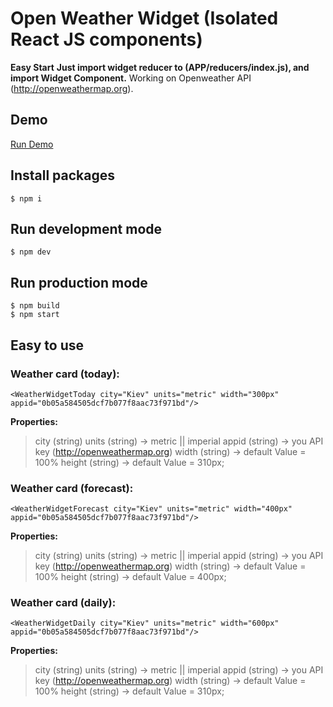 # Open Weather Widget (Isolated React JS components)
**Easy Start**
**Just import widget reducer to (APP/reducers/index.js), and import Widget Component.**
Working on Openweather API (http://openweathermap.org).

## Demo
[Run Demo](http://react-open-wether-widget.herokuapp.com/)

## Install packages
```
$ npm i
```
## Run development mode
```
$ npm dev
```
## Run production mode
```
$ npm build
$ npm start
```

## Easy to use

### Weather card (today):
```
<WeatherWidgetToday city="Kiev" units="metric" width="300px" appid="0b05a584505dcf7b077f8aac73f971bd"/>
```

**Properties:**

> city (string)
> units (string) -> metric || imperial
> appid (string) -> you API key (http://openweathermap.org)
> width (string) -> default Value = 100%
> height (string) -> default Value = 310px;


### Weather card (forecast):
```
<WeatherWidgetForecast city="Kiev" units="metric" width="400px" appid="0b05a584505dcf7b077f8aac73f971bd"/>
```

**Properties:**

> city (string)
> units (string) -> metric || imperial
> appid (string) -> you API key (http://openweathermap.org)
> width (string) -> default Value = 100%
> height (string) -> default Value = 400px;

### Weather card (daily):
```
<WeatherWidgetDaily city="Kiev" units="metric" width="600px" appid="0b05a584505dcf7b077f8aac73f971bd"/>
```

**Properties:**

> city (string)
> units (string) -> metric || imperial
> appid (string) -> you API key (http://openweathermap.org)
> width (string) -> default Value = 100%
> height (string) -> default Value = 310px;